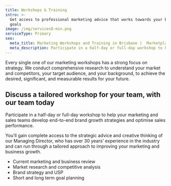```yaml
---
title: Workshops & Training
intro: >-
  Get access to professional marketing advice that works towards your business
  goals
image: /img/services8-min.png
serviceType: Primary
seo:
  meta_title: Marketing Workshops and Training in Brisbane |  Marketplace Strategy Solutions
  meta_description: Participate in a half-day or full-day workshop to help your marketing and sales teams develop end-to-end brand growth strategies.
---
```


Every single one of our marketing workshops has a strong focus on strategy. We
conduct comprehensive research to understand your market and competitors, your
target audience, and your background, to achieve the desired, significant, and
measurable results for your future.

## Discuss a tailored workshop for your team, with our team today

Participate in a half-day or full-day workshop to help your marketing and sales
teams develop end-to-end brand growth strategies and optimise sales performance.

You’ll gain complete access to the strategic advice and creative thinking of our
Managing Director, who has over 30 years’ experience in the industry and can run
through a tailored approach to improving your marketing and business growth.

* Current marketing and business review
* Market research and competitive analysis
* Brand strategy and USP
* Short and long term goal planning
